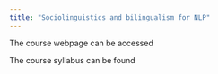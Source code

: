 ```yaml
---
title: "Sociolinguistics and bilingualism for NLP"
---
```

The course webpage can be accessed 

The course syllabus can be found
